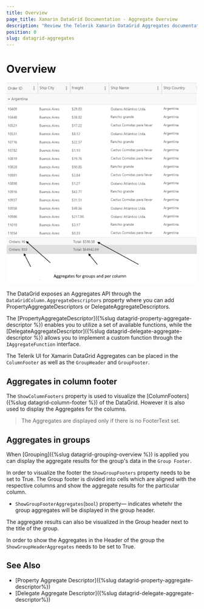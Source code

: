 ```yaml
---
title: Overview
page_title: Xamarin DataGrid Documentation - Aggregate Overview
description: "Review the Telerik Xamarin DataGrid Aggregates documentation article to learn more about all built in Aggregate functions you can use."
position: 0
slug: datagrid-aggregates
---
```


# Overview

![DataGrid Aggregates](../images/datagrid-aggregate.png)

The DataGrid exposes an Aggregates API through the `DataGridColumn.AggregateDescriptors` property where you can add PropertyAggregateDescriptors or DelegateAggregateDescriptors.

The [PropertyAggregateDescriptor]({%slug datagrid-property-aggregate-descriptor %}) enables you to utilize a set of available functions, while the [DelegateAggregateDescriptor]({%slug datagrid-delegate-aggregate-descriptor %}) allows you to implement a custom function through the `IAggregateFunction` interface.

The Telerik UI for Xamarin DataGrid Aggregates can be placed in the `ColumnFooter` as well as the `GroupHeader` and  `GroupFooter`. 

## Aggregates in column footer

The `ShowColumnFooters` property is used to visualize the [ColumnFooters]({%slug datagrid-column-footer %}) of the DataGrid. However it is also used to display the Aggregates for the columns.

> The Aggregates are displayed only if there is no FooterText set.

## Aggregates in groups

When [Grouping]({%slug datagrid-grouping-overview %}) is applied you can display the aggregate results for the group's data in the `Group Footer`. 

In order to visualize the footer the `ShowGroupFooters` property needs to be set to True. The Group footer is divided into cells which are aligned with the respective columns and show the aggregate results for the particular column.  

* `ShowGroupFooterAggregates`(`bool`) property&mdash; indicates whetehr the group aggregates will be displayed in the group header.

The aggregate results can also be visualized in the Group header next to the title of the group.

In order to show the Aggregates in the Header of the group the `ShowGroupHeaderAggregates` needs to be set to True.


## See Also

- [Property Aggregate Descriptor]({%slug datagrid-property-aggregate-descriptor%})
- [Delegate Aggregate Descriptor]({%slug datagrid-delegate-aggregate-descriptor%})